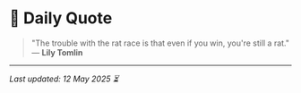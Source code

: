# 📜 Daily Quote

> "The trouble with the rat race is that even if you win, you're still a rat."  
> — **Lily Tomlin**

---

_Last updated: 12 May 2025 ⏳_
